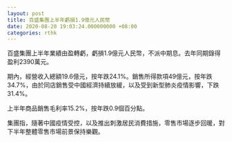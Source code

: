 ```yaml
---
layout: post
title: 百盛集團上半年虧損1.9億元人民幣
date: 2020-08-20 19:03:24.000000000 +08:00
categories: rthk
---
```


百盛集團上半年業績由盈轉虧，虧損1.9億元人民幣，不派中期息。去年同期錄得盈利2390萬元。

期內，經營收入總額19.6億元，按年跌24.1%。銷售所得款項49億元，按年跌34.7%，由於同店銷售受中國經濟持續放緩，以及受到新型肺炎疫情影響，下跌31.4%。

上半年商品銷售毛利率15.2%，按年跌0.9個百分點。

集團指，隨著中國疫情受控，以及推出刺激居民消費措施，零售市場逐步回暖，對下半年整體零售市場前景保持樂觀。
